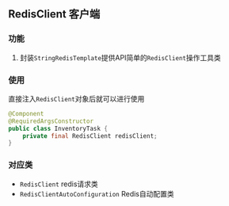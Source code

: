 ## RedisClient 客户端

### 功能
1. 封装`StringRedisTemplate`提供API简单的`RedisClient`操作工具类

### 使用
直接注入`RedisClient`对象后就可以进行使用

```java
@Component
@RequiredArgsConstructor
public class InventoryTask {
    private final RedisClient redisClient;
}
```

### 对应类

- `RedisClient` redis请求类
- `RedisClientAutoConfiguration` Redis自动配置类